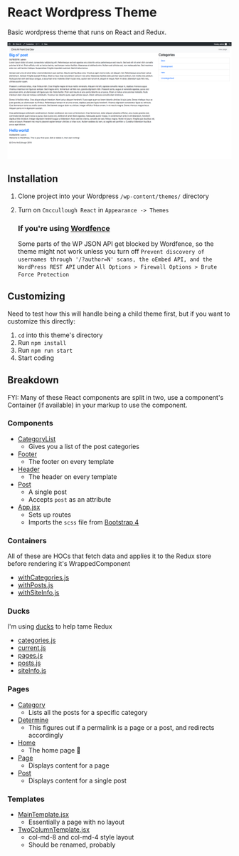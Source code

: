 # React Wordpress Theme

Basic wordpress theme that runs on React and Redux.

![Screenshot](screenshot.png#1)

## Installation

1. Clone project into your Wordpress `/wp-content/themes/` directory
2. Turn on `Cmccullough React` in `Appearance -> Themes`

    ### **If you're using [Wordfence](https://www.wordfence.com/)**

    Some parts of the WP JSON API get blocked by Wordfence, so the theme might not work unless you turn off `Prevent discovery of usernames through '/?author=N' scans, the oEmbed API, and the WordPress REST API` under `All Options > Firewall Options > Brute Force Protection` 

## Customizing

Need to test how this will handle being a child theme first, but if you want to customize this directly:

1. `cd` into this theme's directory
2. Run `npm install`
3. Run `npm run start`
4. Start coding

## Breakdown
FYI: Many of these React components are split in two, use a component's Container (if available) in your markup to use the component.

### Components
- [CategoryList](js/src/components/CategoryList/)
  - Gives you a list of the post categories
- [Footer](js/src/components/Footer/)
  - The footer on every template
- [Header](js/src/components/Header/)
  - The header on every template
- [Post](js/src/components/Post/)
  - A single post
  - Accepts `post` as an attribute
- [App.jsx](js/src/components/App.jsx)
  - Sets up routes
  - Imports the `scss` file from [Bootstrap 4](https://github.com/twbs/bootstrap)

### Containers
All of these are HOCs that fetch data and applies it to the Redux store before rendering it's WrappedComponent
- [withCategories.js](js/src/containers/withCategories.js)
- [withPosts.js](js/src/containers/withPosts.js)
- [withSiteInfo.js](js/src/containers/withSiteInfo.js)

### Ducks
I'm using [ducks](https://github.com/erikras/ducks-modular-redux) to help tame Redux

- [categories.js](js/src/ducks/categories.js)
- [current.js](js/src/ducks/current.js)
- [pages.js](js/src/ducks/pages.js)
- [posts.js](js/src/ducks/posts.js)
- [siteInfo.js](js/src/ducks/siteInfo.js)

### Pages

- [Category](js/src/pages/Category/)
  - Lists all the posts for a specific category
- [Determine](js/src/pages/Determine/)
  - This figures out if a permalink is a page or a post, and redirects accordingly
- [Home](js/src/pages/Home/)
  - The home page 🤷‍
- [Page](js/src/pages/Page/)
  - Displays content for a page
- [Post](js/src/pages/Post)
  - Displays content for a single post

### Templates
- [MainTemplate.jsx](js/src/templates/MainTemplate.jsx)
  - Essentially a page with no layout
- [TwoColumnTemplate.jsx](js/src/templates/TwoColumnTemplate.jsx)
  - col-md-8 and col-md-4 style layout
  - Should be renamed, probably